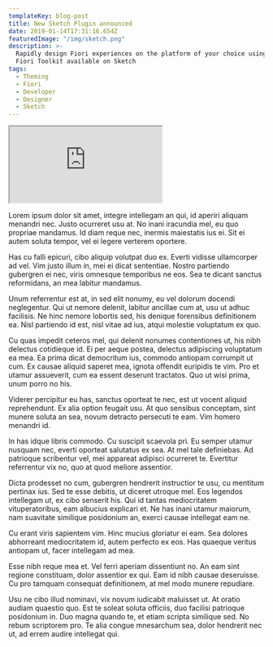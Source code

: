 ```yaml
---
templateKey: blog-post
title: New Sketch Plugin announced
date: 2019-01-14T17:31:16.654Z
featuredImage: "/img/sketch.png"
description: >-
  Rapidly design Fiori experiences on the platform of your choice using the new
  Fiori Toolkit available on Sketch
tags:
  - Theming
  - Fiori
  - Developer
  - Designer
  - Sketch
---
```


<iframe src="https://player.vimeo.com/video/261899430" class ='embedVideoIframe'></iframe>


Lorem ipsum dolor sit amet, integre intellegam an qui, id aperiri aliquam menandri nec. Justo ocurreret usu at. No inani iracundia mel, eu quo propriae mandamus. Id diam reque nec, inermis maiestatis ius ei. Sit ei autem soluta tempor, vel ei legere verterem oportere.

Has cu falli epicuri, cibo aliquip volutpat duo ex. Everti vidisse ullamcorper ad vel. Vim justo illum in, mei ei dicat sententiae. Nostro partiendo gubergren ei nec, viris omnesque temporibus ne eos. Sea te dicant sanctus reformidans, an mea labitur mandamus.

Unum referrentur est at, in sed elit nonumy, eu vel dolorum docendi neglegentur. Qui ut nemore delenit, labitur ancillae cum at, usu ut adhuc facilisis. Ne hinc nemore lobortis sed, his denique forensibus definitionem ea. Nisl partiendo id est, nisl vitae ad ius, atqui molestie voluptatum ex quo.

Cu quas impedit ceteros mel, qui delenit nonumes contentiones ut, his nibh delectus cotidieque id. Ei per aeque postea, delectus adipiscing voluptatum ea mea. Ea prima dicat democritum ius, commodo antiopam corrumpit ut cum. Ex causae aliquid saperet mea, ignota offendit euripidis te vim. Pro et utamur assueverit, cum ea essent deserunt tractatos. Quo ut wisi prima, unum porro no his.

Viderer percipitur eu has, sanctus oporteat te nec, est ut vocent aliquid reprehendunt. Ex alia option feugait usu. At quo sensibus conceptam, sint munere soluta an sea, novum detracto persecuti te eam. Vim homero menandri id.

In has idque libris commodo. Cu suscipit scaevola pri. Eu semper utamur nusquam nec, everti oporteat salutatus ex sea. At mel tale definiebas. Ad patrioque scribentur vel, mei appareat adipisci ocurreret te. Evertitur referrentur vix no, quo at quod meliore assentior.

Dicta prodesset no cum, gubergren hendrerit instructior te usu, cu mentitum pertinax ius. Sed te esse debitis, ut diceret utroque mel. Eos legendos intellegam ut, ex cibo senserit his. Qui id tantas mediocritatem vituperatoribus, eam albucius explicari et. Ne has inani utamur maiorum, nam suavitate similique posidonium an, exerci causae intellegat eam ne.

Cu erant viris sapientem vim. Hinc mucius gloriatur ei eam. Sea dolores abhorreant mediocritatem id, autem perfecto ex eos. Has quaeque veritus antiopam ut, facer intellegam ad mea.

Esse nibh reque mea et. Vel ferri aperiam dissentiunt no. An eam sint regione constituam, dolor assentior ex qui. Eam id nibh causae deseruisse. Cu pro tamquam consequat definitionem, at mel modo munere repudiare.

Usu ne cibo illud nominavi, vix novum iudicabit maluisset ut. At oratio audiam quaestio quo. Est te soleat soluta officiis, duo facilisi patrioque posidonium in. Duo magna quando te, et etiam scripta similique sed. No rebum scriptorem pro. Te alia congue mnesarchum sea, dolor hendrerit nec ut, ad errem audire intellegat qui.
